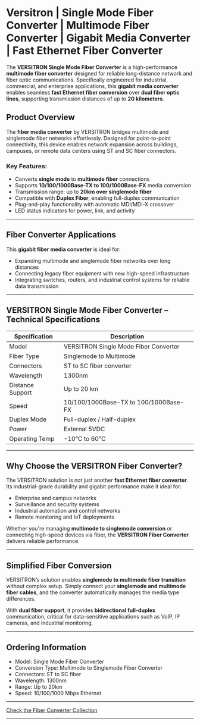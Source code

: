 # Versitron | Single Mode Fiber Converter | Multimode Fiber Converter | Gigabit Media Converter | Fast Ethernet Fiber Converter

The **VERSITRON Single Mode Fiber Converter** is a high-performance **multimode fiber converter** designed for reliable long-distance network and fiber optic communications. Specifically engineered for industrial, commercial, and enterprise applications, this **gigabit media converter** enables seamless **fast Ethernet fiber conversion** over **dual fiber optic lines**, supporting transmission distances of up to **20 kilometers**.

## Product Overview

The **fiber media converter** by VERSITRON bridges multimode and singlemode fiber networks effortlessly. Designed for point-to-point connectivity, this device enables network expansion across buildings, campuses, or remote data centers using ST and SC fiber connectors.

### Key Features:

- Converts **single mode** to **multimode fiber** connections  
- Supports **10/100/1000Base-TX to 100/1000Base-FX** media conversion  
- Transmission range: up to **20km over singlemode fiber**  
- Compatible with **Duplex Fiber**, enabling full-duplex communication  
- Plug-and-play functionality with automatic MDI/MDI-X crossover  
- LED status indicators for power, link, and activity  

---

## Fiber Converter Applications

This **gigabit fiber media converter** is ideal for:

- Expanding multimode and singlemode fiber networks over long distances  
- Connecting legacy fiber equipment with new high-speed infrastructure  
- Integrating switches, routers, and industrial control systems for reliable data transmission  

---

## VERSITRON Single Mode Fiber Converter – Technical Specifications

| Specification       | Description |
|-------------------|-------------|
| Model             | VERSITRON Single Mode Fiber Converter |
| Fiber Type        | Singlemode to Multimode |
| Connectors        | ST to SC fiber converter |
| Wavelength        | 1300nm |
| Distance Support  | Up to 20 km |
| Speed             | 10/100/1000Base-TX to 100/1000Base-FX |
| Duplex Mode       | Full-duplex / Half-duplex |
| Power             | External 5VDC |
| Operating Temp    | -10°C to 60°C |


---

## Why Choose the VERSITRON Fiber Converter?

The VERSITRON solution is not just another **fast Ethernet fiber converter**. Its industrial-grade durability and gigabit performance make it ideal for:

- Enterprise and campus networks  
- Surveillance and security systems  
- Industrial automation and control networks  
- Remote monitoring and IoT deployments  

Whether you're managing **multimode to singlemode conversion** or connecting high-speed devices via fiber, the **VERSITRON Fiber Converter** delivers reliable performance.

---

## Simplified Fiber Conversion

VERSITRON’s solution enables **singlemode to multimode fiber transition** without complex setup. Simply connect your **singlemode and multimode fiber cables**, and the converter automatically manages the media type differences.

With **dual fiber support**, it provides **bidirectional full-duplex** communication, critical for data-sensitive applications such as VoIP, IP cameras, and industrial monitoring.

---

## Ordering Information

- Model: Single Mode Fiber Converter  
- Conversion Type: Multimode to Singlemode Fiber Converter  
- Connectors: ST to SC fiber  
- Wavelength: 1300nm  
- Range: Up to 20km  
- Speed: 10/100/1000 Mbps Ethernet  

---

[Check the Fiber Converter Collection](https://www.versitron.com/collections/fiber-optic-media-converters)

---
